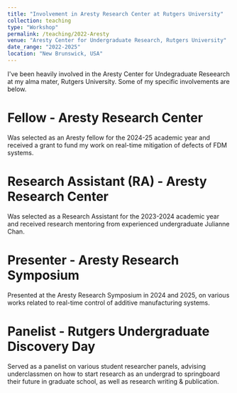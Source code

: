```yaml
---
title: "Involvement in Aresty Research Center at Rutgers University"
collection: teaching
type: "Workshop"
permalink: /teaching/2022-Aresty
venue: "Aresty Center for Undergraduate Research, Rutgers University"
date_range: "2022-2025"
location: "New Brunswick, USA"
---
```


I've been heavily involved in the Aresty Center for Undegraduate Reseearch at my alma mater, Rutgers University. Some of my specific involvements are below.

# Fellow - Aresty Research Center
Was selected as an Aresty fellow for the 2024-25 academic year and received a grant to fund my work on real-time mitigation of defects of FDM systems.

# Research Assistant (RA) - Aresty Research Center
Was selected as a Research Assistant for the 2023-2024 academic year and received research mentoring from experienced undergraduate Julianne Chan. 

# Presenter - Aresty Research Symposium
Presented at the Aresty Research Symposium in 2024 and 2025, on various works related to real-time control of additive manufacturing systems.

# Panelist - Rutgers Undergraduate Discovery Day
Served as a panelist on various student researcher panels, advising underclassmen on how to start research as an undergrad to springboard their future in graduate school, as well as research writing & publication.
